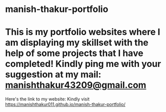 # manish-thakur-portfolio
# This is my portfolio websites where I am displaying my skillset with the help of some projects that I have completed! Kindly ping me with your suggestion at my mail: manishthakur43209@gmail.com

Here's the link to my website: Kindly visit https://manishthakur011.github.io/manish-thakur-portfolio/
